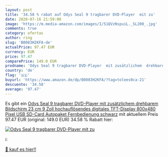 ```yaml
---
layout: post
title: '34.58 % rabat auf Odys Seal 9 tragbarer DVD-Player  mit zu'
date: 2020-07-16 21:59:00
image: 'https://m.media-amazon.com/images/I/51QVzNspuiL._SL200_.jpg'
comments: true
category: ofertas
author: ring
slug: 'B0083H2KFA-de'
actualPrice: 97.47 EUR
currency: EUR
price: 97.47
comparePrice: 149.0 EUR
prodname: 'Odys Seal 9 tragbarer DVD-Player  mit zusätzlichem  drehbarem Bildschirm  23 cm  9 Zoll   hochauflösendes digitales TFT-Display  800x480 Pixel   USB  SD-Card   Autopaket  Fernbedienung  schwarz'
country: 'de'
flag: '🇩🇪'
buyurl: 'https://www.amazon.de/dp/B0083H2KFA/?tag=tolees0ca-21'
descuento: '34.58'
average: '97.47'
---
```


Es gibt ein [Odys Seal 9 tragbarer DVD-Player  mit zusätzlichem  drehbarem Bildschirm  23 cm  9 Zoll   hochauflösendes digitales TFT-Display  800x480 Pixel   USB  SD-Card   Autopaket  Fernbedienung  schwarz](https://www.amazon.de/dp/B0083H2KFA/?tag=tolees0ca-21) mit aktuellem Preis 97.47 EUR (original: 149.0 EUR) 34.58 % Rabatt hier:

[![Odys Seal 9 tragbarer DVD-Player  mit zu](https://m.media-amazon.com/images/I/51QVzNspuiL._SL200_.jpg)](https://www.amazon.de/dp/B0083H2KFA/?tag=tolees0ca-21)

ℹ️:


[🛒 kauf es hier!!](https://www.amazon.de/dp/B0083H2KFA/?tag=tolees0ca-21)
